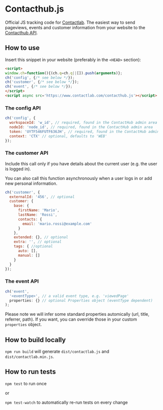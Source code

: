# Contacthub.js

Official JS tracking code for
[Contactlab](http://developer.contactlab.com/documentation/). The easiest way to
send pageviews, events and customer information from your website to the
[Contacthub API](http://developer.contactlab.com/documentation/).


## How to use

Insert this snippet in your website (preferably in the `<HEAD>` section):

```html
<script>
window.ch=function(){(ch.q=ch.q||[]).push(arguments)};
ch('config', {/* see below */});
ch('customer', {/* see below */});
ch('event', {/* see below */});
</script>
<script async src='https://www.contactlab.com/contacthub.js'></script>
```

### The config API

```js
ch('config', {
  workspaceId: 'w_id', // required, found in the ContactHub admin area
  nodeId: 'node_id', // required, found in the ContactHub admin area
  token: 'UYTF546FUTF636JH', // required, found in the ContactHub admin area
  context: 'CTX' // optional, defaults to 'WEB'
});
```

### The customer API

Include this call only if you have details about the current user (e.g. the user
is logged in).

You can also call this function asynchronously when a user logs in or add new
personal information.

```js
ch('customer', {
  externalId: '456', // optional
  customer: {
    base: {
      firstName: 'Mario',
      lastName: 'Rossi',
      contacts: {
        email: 'mario.rossi@example.com'
      }
    },
    extended: {}, // optional
    extra: '', // optional
    tags: { //optional
      auto: [],
      manual: []
    }
  }
});
```

### The event API

```js
ch('event',
  '<eventType>', // a valid event type, e.g. 'viewedPage'
  properties: {} // optional Properties object (eventType dependent)
);
```

Please note we will infer some standard properties automically (url, title,
referrer, path). If you want, you can override those in your custom `properties`
object.


## How to build locally

`npm run build` will generate `dist/contactlab.js` and `dist/contactlab.min.js`.


## How to run tests

`npm test` to run once

or

`npm test-watch` to automatically re-run tests on every change
